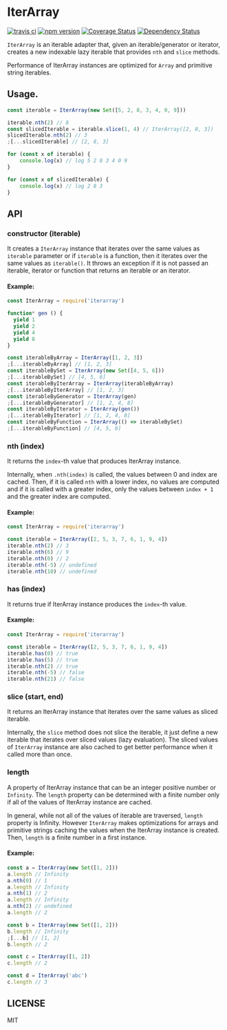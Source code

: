 # IterArray

[![travis ci][1]][2]
[![npm version][3]][4]
[![Coverage Status][5]][6]
[![Dependency Status][7]][8]

`IterArray` is an iterable adapter that, given an iterable/generator or iterator, creates a new indexable lazy iterable that provides `nth` and `slice` methods.

Performance of IterArray instances are optimized for `Array` and primitive string iterables.

## Usage.


``` javascript
const iterable = IterArray(new Set([5, 2, 8, 3, 4, 0, 9]))

iterable.nth(2) // 8
const slicedIterable = iterable.slice(1, 4) // IterArray([2, 8, 3])
slicedIterable.nth(2) // 3
;[...slicedIterable] // [2, 8, 3]

for (const x of iterable) {
    console.log(x) // log 5 2 8 3 4 0 9
}

for (const x of slicedIterable) {
    console.log(x) // log 2 8 3
}
```

## API

### constructor (iterable)

It creates a `IterArray` instance that iterates over the same values as `iterable` parameter or if `iterable` is a function, then it iterates over the same values as `iterable()`. It throws an exception if it is not passed an iterable, iterator or function that returns an iterable or an iterator.

#### Example:

``` javascript
const IterArray = require('iterarray')

function* gen () {
  yield 1
  yield 2
  yield 4
  yield 8
}

const iterableByArray = IterArray([1, 2, 3])
;[...iterableByArray] // [1, 2, 3]
const iterableBySet = IterArray(new Set([4, 5, 6]))
;[...iterableBySet] // [4, 5, 6]
const iterableByIterArray = IterArray(iterableByArray)
;[...iterableByIterArray] // [1, 2, 3]
const iterableByGenerator = IterArray(gen)
;[...iterableByGenerator] // [1, 2, 4, 8]
const iterableByIterator = IterArray(gen())
;[...iterableByIterator] // [1, 2, 4, 8]
const iterableByFunction = IterArray(() => iterableBySet)
;[...iterableByFunction] // [4, 5, 6]
```

### nth (index)
It returns the `index`-th value that produces IterArray instance.

Internally, when `.nth(index)` is called, the values between 0 and index are cached. Then, if it is called `nth` with a lower index, no values are computed and if it is called with a greater index, only the values between `index + 1` and the greater index are computed.

#### Example:
``` javascript
const IterArray = require('iterarray')

const iterable = IterArray([2, 5, 3, 7, 6, 1, 9, 4])
iterable.nth(2) // 3
iterable.nth(6) // 9
iterable.nth(0) // 2
iterable.nth(-5) // undefined
iterable.nth(10) // undefined

```

### has (index)
It returns true if IterArray instance produces the `index`-th value.

#### Example:
``` javascript
const IterArray = require('iterarray')

const iterable = IterArray([2, 5, 3, 7, 6, 1, 9, 4])
iterable.has(0) // true
iterable.has(5) // true
iterable.nth(2) // true
iterable.nth(-5) // false
iterable.nth(21) // false

```

### slice (start, end)

It returns an IterArray instance that iterates over the same values as sliced iterable.

Internally, the `slice` method does not slice the iterable, it just define a new iterable that iterates over sliced values (lazy evaluation). The sliced values of `IterArray` instance are also cached to get better performance when it called more than once.

### length

A property of IterArray instance that can be an integer positive number or `Infinity`. The `length` property can be determined with a finite number only if all of the values of IterArray instance are cached. 

In general, while not all of the values of iterable are traversed, `length` property is Infinity. However `IterArray` makes optimizations for arrays and primitive strings caching the values when the IterArray instance is created. Then, `length` is a finite number in a first instance. 

#### Example:
``` javascript
const a = IterArray(new Set([1, 2]))
a.length // Infinity
a.nth(0) // 1
a.length // Infinity
a.nth(1) // 2
a.length // Infinity
a.nth(2) // undefined
a.length // 2

const b = IterArray(new Set([1, 2]))
b.length // Infinity
;[...b] // [1, 2]
b.length // 2

const c = IterArray([1, 2])
c.length // 2

const d = IterArray('abc')
c.length // 3
```

## LICENSE
MIT

  [1]: https://travis-ci.org/xgbuils/iterarray.svg?branch=master
  [2]: https://travis-ci.org/xgbuils/iterarray
  [3]: https://badge.fury.io/js/iterarray.svg
  [4]: https://badge.fury.io/js/iterarray
  [5]: https://coveralls.io/repos/github/xgbuils/iterarray/badge.svg?branch=master
  [6]: https://coveralls.io/github/xgbuils/iterarray?branch=master
  [7]: https://david-dm.org/xgbuils/iterarray.svg
  [8]: https://david-dm.org/xgbuils/iterarray